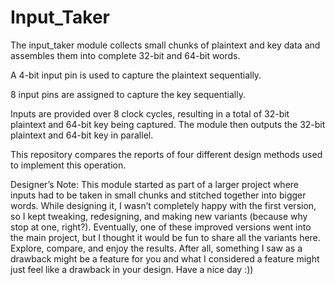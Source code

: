 # Input_Taker
The input_taker module collects small chunks of plaintext and key data and assembles them into complete 32-bit and 64-bit words.

A 4-bit input pin is used to capture the plaintext sequentially.

8 input pins are assigned to capture the key sequentially.

Inputs are provided over 8 clock cycles, resulting in a total of 32-bit plaintext and 64-bit key being captured. The module then outputs the 32-bit plaintext and 64-bit key in parallel.

This repository compares the reports of four different design methods used to implement this operation.





Designer’s Note:
This module started as part of a larger project where inputs had to be taken in small chunks and stitched together into bigger words. While designing it, I wasn’t completely happy with the first version, so I kept tweaking, redesigning, and making new variants (because why stop at one, right?). Eventually, one of these improved versions went into the main project, but I thought it would be fun to share all the variants here. Explore, compare, and enjoy the results. 
After all, something I saw as a drawback might be a feature for you and what I considered a feature might just feel like a drawback in your design.
Have a nice day :))
